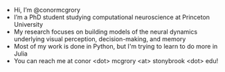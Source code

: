 - Hi, I’m @conormcgrory
- I’m a PhD student studying computational neuroscience at Princeton University
- My research focuses on building models of the neural dynamics underlying visual perception, decision-making, and memory
- Most of my work is done in Python, but I'm trying to learn to do more in Julia
- You can reach me at conor \<dot\> mcgrory \<at\> stonybrook \<dot\> edu!

<!---
conormcgrory/conormcgrory is a ✨ special ✨ repository because its `README.md` (this file) appears on your GitHub profile.
You can click the Preview link to take a look at your changes.
--->

